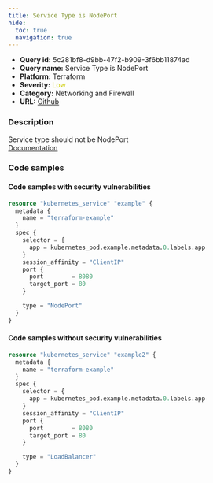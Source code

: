 ```yaml
---
title: Service Type is NodePort
hide:
  toc: true
  navigation: true
---
```


<style>
  .highlight .hll {
    background-color: #ff171742;
  }
  .md-content {
    max-width: 1100px;
    margin: 0 auto;
  }
</style>

-   **Query id:** 5c281bf8-d9bb-47f2-b909-3f6bb11874ad
-   **Query name:** Service Type is NodePort
-   **Platform:** Terraform
-   **Severity:** <span style="color:#CC0">Low</span>
-   **Category:** Networking and Firewall
-   **URL:** [Github](https://github.com/Checkmarx/kics/tree/master/assets/queries/terraform/kubernetes/service_type_is_nodeport)

### Description
Service type should not be NodePort<br>
[Documentation](https://registry.terraform.io/providers/hashicorp/kubernetes/latest/docs/resources/service#type)

### Code samples
#### Code samples with security vulnerabilities
```tf title="Positive test num. 1 - tf file" hl_lines="15"
resource "kubernetes_service" "example" {
  metadata {
    name = "terraform-example"
  }
  spec {
    selector = {
      app = kubernetes_pod.example.metadata.0.labels.app
    }
    session_affinity = "ClientIP"
    port {
      port        = 8080
      target_port = 80
    }

    type = "NodePort"
  }
}

```


#### Code samples without security vulnerabilities
```tf title="Negative test num. 1 - tf file"
resource "kubernetes_service" "example2" {
  metadata {
    name = "terraform-example"
  }
  spec {
    selector = {
      app = kubernetes_pod.example.metadata.0.labels.app
    }
    session_affinity = "ClientIP"
    port {
      port        = 8080
      target_port = 80
    }

    type = "LoadBalancer"
  }
}

```
